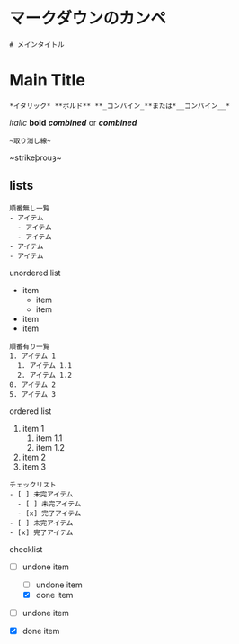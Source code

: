 # マークダウンのカンペ

```
# メインタイトル
```
# Main Title

```
*イタリック* **ボルド** **_コンバイン_**または*__コンバイン__*
```

*italic* **bold** **_combined_** or *__combined__*

```
~取り消し線~
```

~strikeþrouȝ~

## lists

```
順番無し一覧
- アイテム
  - アイテム
  - アイテム
- アイテム
- アイテム
```
unordered list
- item
  - item
  - item
- item
- item

```
順番有り一覧
1. アイテム 1
  1. アイテム 1.1
  2. アイテム 1.2
0. アイテム 2
5. アイテム 3
```

ordered list
1. item 1
   1. item 1.1
   2. item 1.2
0. item 2
5. item 3

```
チェックリスト
- [ ] 未完アイテム
  - [ ] 未完アイテム
  - [x] 完了アイテム
- [ ] 未完アイテム
- [x] 完了アイテム
```

checklist
- [ ] undone item
  - [ ] undone item
  - [x] done item
- [ ] undone item
- [x] done item

